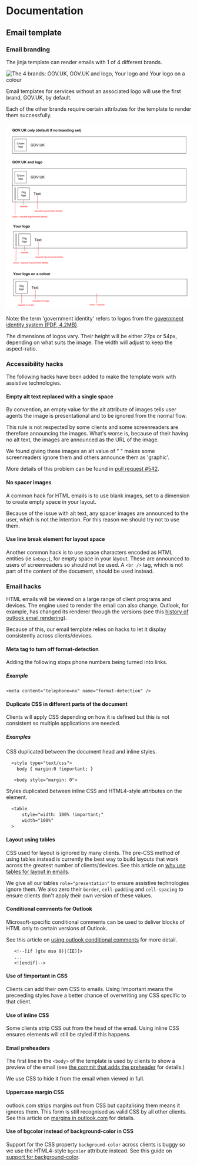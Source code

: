 # Documentation

## Email template

### Email branding

The jinja template can render emails with 1 of 4 different brands. 

![The 4 brands: GOV.UK, GOV.UK and logo, Your logo and Your logo on a
colour](./images/email-branding-types.png)

Email templates for services without an associated logo will use the first brand, GOV.UK, by default.

Each of the other brands require certain attributes for the template to render them successfully.

![](./images/email-template-branding-modes.svg)

Note: the term 'government identity' refers to logos from the [government identity system (PDF, 4.2MB)](https://assets.publishing.service.gov.uk/government/uploads/system/uploads/attachment_data/file/362346/hmg_identity_system_guidelines_2012.pdf).

The dimensions of logos vary. Their height will be either 27px or 54px, depending on what suits the
image. The width will adjust to keep the aspect-ratio.

### Accessibility hacks

The following hacks have been added to make the template work with assistive technologies.

#### Empty alt text replaced with a single space

By convention, an empty value for the alt attribute of images tells user agents the image is
presentational and to be ignored from the normal flow.

This rule is not respected by some clients and some screenreaders are therefore announcing the
images. What's worse is, because of their having no alt text, the images are announced as the URL of
the image.

We found giving these images an alt value of " " makes some screenreaders ignore them and others
announce them as 'graphic'.

More details of this problem can be found in [pull request #542](https://github.com/alphagov/notifications-utils/pull/542).

#### No spacer images

A common hack for HTML emails is to use blank images, set to a dimension to create empty space in
your layout.

Because of the issue with alt text, any spacer images are announced to the user, which is not the
intention. For this reason we should try not to use them.

#### Use line break element for layout space

Another common hack is to use space characters encoded as HTML entities (ie `&nbsp;`), for empty
space in your layout. These are announced to users of screenreaders so should not be used. A
`<br />` tag, which is not part of the content of the document, should be used instead.

### Email hacks

HTML emails will be viewed on a large range of client programs and devices. The engine used to render the email can also change. Outlook, for example, has changed its renderer through the versions (see this [history of outlook email rendering](https://www.howto-outlook.com/faq/wordhtml.htm)).

Because of this, our email template relies on hacks to let it display consistently across clients/devices.

#### Meta tag to turn off format-detection

Adding the following stops phone numbers being turned into links.

##### Example

`<meta content="telephone=no" name="format-detection" />`

#### Duplicate CSS in different parts of the document

Clients will apply CSS depending on how it is defined but this is not consistent so multiple applications are needed.

##### Examples

CSS duplicated between the document head and inline styles.

```
  <style type="text/css">
    body { margin:0 !important; }
```

```
   <body style="margin: 0">
```

Styles duplicated between inline CSS and HTML4-style attributes on the element.

```
  <table
      style="width: 100% !important;"
      width="100%"
  >
```

#### Layout using tables

CSS used for layout is ignored by many clients. The pre-CSS method of using tables instead is currently the best way to build layouts that work across the greatest number of clients/devices. See this article on [why use tables for layout in emails](https://litmus.com/blog/the-tyranny-of-tables-why-web-and-email-design-are-so-different).

We give all our tables `role="presentation"` to ensure assistive technologies ignore them. We also zero their `border`, `cell-padding` and `cell-spacing` to ensure clients don't apply their own version of these values.

#### Conditional comments for Outlook

Microsoft-specific conditional comments can be used to deliver blocks of HTML only to certain versions of Outlook.

See this article on [using outlook conditional comments](https://templates.mailchimp.com/development/css/outlook-conditional-css/) for more detail.

```
   <!--[if (gte mso 9)|(IE)]>
   ...
   <![endif]-->
```

#### Use of !important in CSS

Clients can add their own CSS to emails. Using !important means the preceeding styles have a better chance of overwriting any CSS specific to that client.

#### Use of inline CSS

Some clients strip CSS out from the head of the email. Using inline CSS ensures elements will still be styled if this happens.

#### Email preheaders

The first line in the `<body>` of the template is used by clients to show a preview of the email (see [the commit that adds the preheader](https://github.com/alphagov/notifications-utils/commit/368b55eb509035e116291ac6346f658bc4b089fc) for details.)

We use CSS to hide it from the email when viewed in full.

#### Uppercase margin CSS

outlook.com strips margins out from CSS but capitalising them means it ignores them. This form is still recognised as valid CSS by all other clients. See this article on [margins in outlook.com](https://www.emailonacid.com/blog/article/email-development/outlook-com-does-support-margins/) for details.

#### Use of bgcolor instead of background-color in CSS

Support for the CSS property `background-color` across clients is buggy so we use the HTML4-style
`bgcolor` attribute instead. See this guide on [support for
background-color](https://www.campaignmonitor.com/css/color-background/background-color/).
